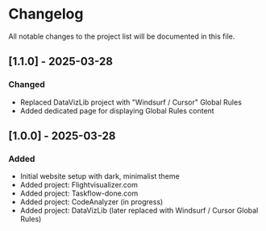 # Changelog

All notable changes to the project list will be documented in this file.

## [1.1.0] - 2025-03-28

### Changed
- Replaced DataVizLib project with "Windsurf / Cursor" Global Rules
- Added dedicated page for displaying Global Rules content

## [1.0.0] - 2025-03-28

### Added
- Initial website setup with dark, minimalist theme
- Added project: Flightvisualizer.com
- Added project: Taskflow-done.com
- Added project: CodeAnalyzer (in progress)
- Added project: DataVizLib (later replaced with Windsurf / Cursor Global Rules)
